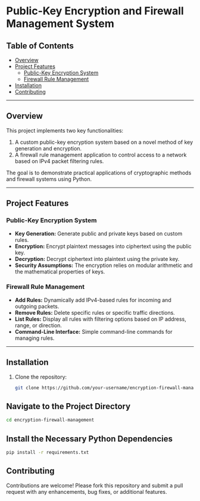 # Public-Key Encryption and Firewall Management System

## Table of Contents

- [Overview](#overview)
- [Project Features](#project-features)
  - [Public-Key Encryption System](#public-key-encryption-system)
  - [Firewall Rule Management](#firewall-rule-management)
- [Installation](#installation)
- [Contributing](#contributing)

---

## Overview

This project implements two key functionalities:

1. A custom public-key encryption system based on a novel method of key generation and encryption.
2. A firewall rule management application to control access to a network based on IPv4 packet filtering rules.

The goal is to demonstrate practical applications of cryptographic methods and firewall systems using Python.

---

## Project Features

### Public-Key Encryption System

- **Key Generation:** Generate public and private keys based on custom rules.
- **Encryption:** Encrypt plaintext messages into ciphertext using the public key.
- **Decryption:** Decrypt ciphertext into plaintext using the private key.
- **Security Assumptions:** The encryption relies on modular arithmetic and the mathematical properties of keys.

### Firewall Rule Management

- **Add Rules:** Dynamically add IPv4-based rules for incoming and outgoing packets.
- **Remove Rules:** Delete specific rules or specific traffic directions.
- **List Rules:** Display all rules with filtering options based on IP address, range, or direction.
- **Command-Line Interface:** Simple command-line commands for managing rules.

---

## Installation

1. Clone the repository:
   ```bash
   git clone https://github.com/your-username/encryption-firewall-management.git
   ```

## Navigate to the Project Directory

```bash
cd encryption-firewall-management
```

## Install the Necessary Python Dependencies
```bash
pip install -r requirements.txt
```

## Contributing
Contributions are welcome! Please fork this repository and submit a pull request with any enhancements, bug fixes, or additional features.
